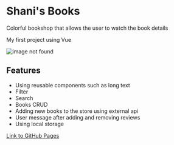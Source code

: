 # Shani's Books

<p>Colorful bookshop that allows the user to watch the book details</p>
<p>My first project using Vue</p>

![image not found](https://res.cloudinary.com/trellox/image/upload/v1657785929/github%20-%20readme/books_xleeu0.jpg)

## Features
- Using reusable components such as long text
- Filter
- Search
- Books CRUD
- Adding new books to the store using external api
- User message after adding and removing reviews
- Using local storage

<a href="https://shanikupiec.github.io/Shani-s-Books/" target="blank">Link to GitHub Pages</a>
